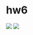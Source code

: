 # hw6
![](https://github.com/anitabakaeva/hw6/blob/master/%D0%A1%D0%BD%D0%B8%D0%BC%D0%BE%D0%BA%20%D1%8D%D0%BA%D1%80%D0%B0%D0%BD%D0%B0%202018-04-02%20%D0%B2%2018.16.09.png)
![](https://github.com/anitabakaeva/hw6/blob/master/%D0%A1%D0%BD%D0%B8%D0%BC%D0%BE%D0%BA%20%D1%8D%D0%BA%D1%80%D0%B0%D0%BD%D0%B0%202018-04-02%20%D0%B2%2018.33.34.png)
